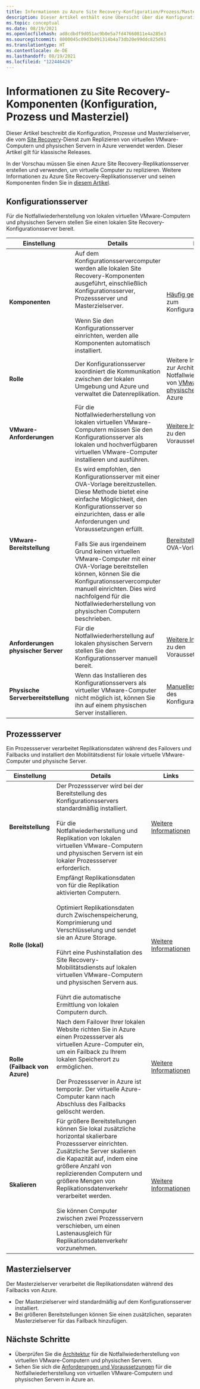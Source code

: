 ```yaml
---
title: Informationen zu Azure Site Recovery-Konfiguration/Prozess/Masterzielservern
description: Dieser Artikel enthält eine Übersicht über die Konfiguration, Prozesse und Masterzielserver, die beim Einrichten der Notfallwiederherstellung von lokalen virtuellen VMware-Computern in Azure mit Azure Site Recovery verwendet werden.
ms.topic: conceptual
ms.date: 08/19/2021
ms.openlocfilehash: ad8cdbdf9d051ac9b0e5a7fd47660811e4a285e3
ms.sourcegitcommit: 8000045c09d3b091314b4a73db20e99ddc825d91
ms.translationtype: HT
ms.contentlocale: de-DE
ms.lasthandoff: 08/19/2021
ms.locfileid: "122446426"
---
```

# <a name="about-site-recovery-components-configuration-process-master-target"></a>Informationen zu Site Recovery-Komponenten (Konfiguration, Prozess und Masterziel)

Dieser Artikel beschreibt die Konfiguration, Prozesse und Masterzielserver, die vom [Site Recovery](site-recovery-overview.md)-Dienst zum Replizieren von virtuellen VMware-Computern und physischen Servern in Azure verwendet werden. Dieser Artikel gilt für klassische Releases.

In der Vorschau müssen Sie einen Azure Site Recovery-Replikationsserver erstellen und verwenden, um virtuelle Computer zu replizieren. Weitere Informationen zu Azure Site Recovery-Replikationsserver und seinen Komponenten finden Sie in [diesem Artikel](vmware-azure-architecture-preview.md).

## <a name="configuration-server"></a>Konfigurationsserver

Für die Notfallwiederherstellung von lokalen virtuellen VMware-Computern und physischen Servern stellen Sie einen lokalen Site Recovery-Konfigurationsserver bereit.

**Einstellung** | **Details** | **Links**
--- | --- | ---
**Komponenten**  | Auf dem Konfigurationsservercomputer werden alle lokalen Site Recovery-Komponenten ausgeführt, einschließlich Konfigurationsserver, Prozessserver und Masterzielserver.<br/><br/> Wenn Sie den Konfigurationsserver einrichten, werden alle Komponenten automatisch installiert. | [Häufig gestellte Fragen](vmware-azure-common-questions.md#configuration-server) zum Konfigurationsserver
**Rolle** | Der Konfigurationsserver koordiniert die Kommunikation zwischen der lokalen Umgebung und Azure und verwaltet die Datenreplikation. | Weitere Informationen zur Architektur für die Notfallwiederherstellung von [VMware](vmware-azure-architecture.md) und [physischen Servern](physical-azure-architecture.md) in Azure
**VMware-Anforderungen** | Für die Notfallwiederherstellung von lokalen virtuellen VMware-Computern müssen Sie den Konfigurationsserver als lokalen und hochverfügbaren virtuellen VMware-Computer installieren und ausführen. | [Weitere Informationen](vmware-azure-deploy-configuration-server.md#prerequisites) zu den Voraussetzungen
**VMware-Bereitstellung** | Es wird empfohlen, den Konfigurationsserver mit einer OVA-Vorlage bereitzustellen. Diese Methode bietet eine einfache Möglichkeit, den Konfigurationsserver so einzurichten, dass er alle Anforderungen und Voraussetzungen erfüllt.<br/><br/> Falls Sie aus irgendeinem Grund keinen virtuellen VMware-Computer mit einer OVA-Vorlage bereitstellen können, können Sie die Konfigurationsservercomputer manuell einrichten. Dies wird nachfolgend für die Notfallwiederherstellung von physischen Computern beschrieben. | [Bereitstellen](vmware-azure-deploy-configuration-server.md#deploy-a-configuration-server-through-an-ova-template) mit einer OVA-Vorlage
**Anforderungen physischer Server** | Für die Notfallwiederherstellung auf lokalen physischen Servern stellen Sie den Konfigurationsserver manuell bereit. | [Weitere Informationen](physical-azure-set-up-source.md#prerequisites) zu den Voraussetzungen
**Physische Serverbereitstellung** | Wenn das Installieren des Konfigurationsservers als virtueller VMware-Computer nicht möglich ist, können Sie ihn auf einem physischen Server installieren. | [Manuelles Bereitstellen](physical-azure-set-up-source.md#set-up-the-source-environment) des Konfigurationsservers

## <a name="process-server"></a>Prozessserver

Ein Prozessserver verarbeitet Replikationsdaten während des Failovers und Failbacks und installiert den Mobilitätsdienst für lokale virtuelle VMware-Computer und physische Server.

**Einstellung** | **Details** | **Links**
--- | --- | ---
**Bereitstellung**  | Der Prozessserver wird bei der Bereitstellung des Konfigurationsservers standardmäßig installiert. <br/><br/> Für die Notfallwiederherstellung und Replikation von lokalen virtuellen VMware-Computern und physischen Servern ist ein lokaler Prozessserver erforderlich. | [Weitere Informationen](vmware-azure-architecture.md#architectural-components)
**Rolle (lokal)** | Empfängt Replikationsdaten von für die Replikation aktivierten Computern. <br/><br/> Optimiert Replikationsdaten durch Zwischenspeicherung, Komprimierung und Verschlüsselung und sendet sie an Azure Storage. <br/><br/> Führt eine Pushinstallation des Site Recovery-Mobilitätsdiensts auf lokalen virtuellen VMware-Computern und physischen Servern aus. <br/><br/> Führt die automatische Ermittlung von lokalen Computern durch. | [Weitere Informationen](vmware-azure-enable-replication.md)
**Rolle (Failback von Azure)** | Nach dem Failover Ihrer lokalen Website richten Sie in Azure einen Prozessserver als virtuellen Azure-Computer ein, um ein Failback zu Ihrem lokalen Speicherort zu ermöglichen.<br/><br/> Der Prozessserver in Azure ist temporär. Der virtuelle Azure-Computer kann nach Abschluss des Failbacks gelöscht werden. | [Weitere Informationen](vmware-azure-set-up-process-server-azure.md)
**Skalieren** | Für größere Bereitstellungen können Sie lokal zusätzliche horizontal skalierbare Prozessserver einrichten. Zusätzliche Server skalieren die Kapazität auf, indem eine größere Anzahl von replizierenden Computern und größere Mengen von Replikationsdatenverkehr verarbeitet werden.<br/><br/> Sie können Computer zwischen zwei Prozessservern verschieben, um einen Lastenausgleich für Replikationsdatenverkehr vorzunehmen. | [Weitere Informationen](vmware-azure-set-up-process-server-scale.md)

## <a name="master-target-server"></a>Masterzielserver

Der Masterzielserver verarbeitet die Replikationsdaten während des Failbacks von Azure.

- Der Masterzielserver wird standardmäßig auf dem Konfigurationsserver installiert.
- Bei größeren Bereitstellungen können Sie einen zusätzlichen, separaten Masterzielserver für das Failback hinzufügen.

## <a name="next-steps"></a>Nächste Schritte

- Überprüfen Sie die [Architektur](vmware-azure-architecture.md) für die Notfallwiederherstellung von virtuellen VMware-Computern und physischen Servern.
- Sehen Sie sich die [Anforderungen und Voraussetzungen](vmware-physical-azure-support-matrix.md) für die Notfallwiederherstellung von virtuellen VMware-Computern und physischen Servern in Azure an.
